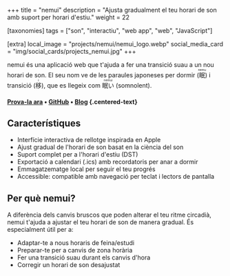 +++
title = "nemui"
description = "Ajusta gradualment el teu horari de son amb suport per horari d'estiu."
weight = 22

[taxonomies]
tags = ["son", "interactiu", "web app", "web", "JavaScript"]

[extra]
local_image = "projects/nemui/nemui_logo.webp"
social_media_card = "img/social_cards/projects_nemui.jpg"
+++

nemui és una aplicació web que t'ajuda a fer una transició suau a un nou horari de son. El seu nom ve de les paraules japoneses per dormir (<ruby>眠<rt>nemu</rt></ruby>) i transició (<ruby>移<rt>i</rt></ruby>), que es llegeix com <ruby>眠い<rt>nemui</rt></ruby> (somnolent).

#### [Prova-la ara](https://nemui.osc.garden) • [GitHub](https://github.com/welpo/nemui) • [Blog](@/blog/nemui-sleep-schedule-planner/index.ca.md) {.centered-text}

## Característiques

- Interfície interactiva de rellotge inspirada en Apple
- Ajust gradual de l'horari de son basat en la ciència del son
- Suport complet per a l'horari d'estiu (DST)
- Exportació a calendari (.ics) amb recordatoris per anar a dormir
- Emmagatzematge local per seguir el teu progrés
- Accessible: compatible amb navegació per teclat i lectors de pantalla

## Per què nemui?

A diferència dels canvis bruscos que poden alterar el teu ritme circadià, nemui t'ajuda a ajustar el teu horari de son de manera gradual. És especialment útil per a:

- Adaptar-te a nous horaris de feina/estudi
- Preparar-te per a canvis de zona horària
- Fer una transició suau durant els canvis d'hora
- Corregir un horari de son desajustat
